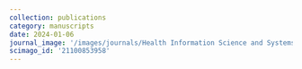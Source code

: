 ```yaml
---
collection: publications
category: manuscripts
date: 2024-01-06
journal_image: '/images/journals/Health Information Science and Systems.png'
scimago_id: '21100853958'
---
```

